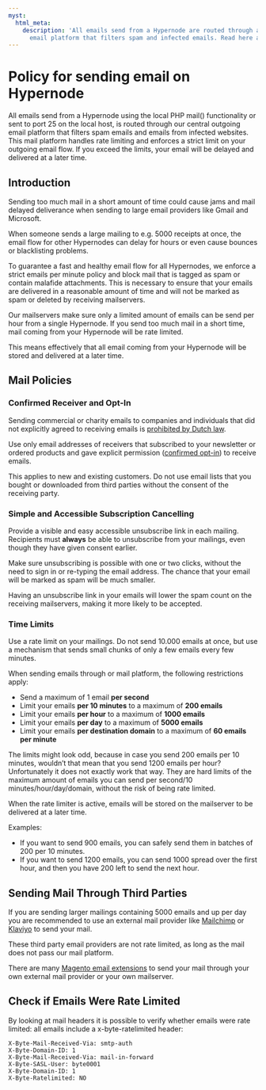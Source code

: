 ```yaml
---
myst:
  html_meta:
    description: 'All emails send from a Hypernode are routed through a central outgoing
      email platform that filters spam and infected emails. Read here about its policies. '
---
```


<!-- source: https://support.hypernode.com/en/hypernode/email/policy-for-sending-email-on-hypernode/ -->

# Policy for sending email on Hypernode

All emails send from a Hypernode using the local PHP mail() functionality or sent to port 25 on the local host, is routed through our central outgoing email platform that filters spam emails and emails from infected websites. This mail platform handles rate limiting and enforces a strict limit on your outgoing email flow. If you exceed the limits, your email will be delayed and delivered at a later time.

## Introduction

Sending too much mail in a short amount of time could cause jams and mail delayed deliverance when sending to large email providers like Gmail and Microsoft.

When someone sends a large mailing to e.g. 5000 receipts at once, the email flow for other Hypernodes can delay for hours or even cause bounces or blacklisting problems.

To guarantee a fast and healthy email flow for all Hypernodes, we enforce a strict emails per minute policy and block mail that is tagged as spam or contain malafide attachments. This is necessary to ensure that your emails are delivered in a reasonable amount of time and will not be marked as spam or deleted by receiving mailservers.

Our mailservers make sure only a limited amount of emails can be send per hour from a single Hypernode. If you send too much mail in a short time, mail coming from your Hypernode will be rate limited.

This means effectively that all email coming from your Hypernode will be stored and delivered at a later time.

## Mail Policies

### Confirmed Receiver and Opt-In

Sending commercial or charity emails to companies and individuals that did not explicitly agreed to receiving emails is [prohibited by Dutch law](https://www.acm.nl/nl/onderwerpen/telecommunicatie/internet/spam/).

Use only email addresses of receivers that subscribed to your newsletter or ordered products and gave explicit permission ([confirmed opt-in](https://en.wikipedia.org/wiki/Closed-loop_authentication)) to receive emails.

This applies to new and existing customers. Do not use email lists that you bought or downloaded from third parties without the consent of the receiving party.

### Simple and Accessible Subscription Cancelling

Provide a visible and easy accessible unsubscribe link in each mailing. Recipients must **always** be able to unsubscribe from your mailings, even though they have given consent earlier.

Make sure unsubscribing is possible with one or two clicks, without the need to sign in or re-typing the email address. The chance that your email will be marked as spam will be much smaller.

Having an unsubscribe link in your emails will lower the spam count on the receiving mailservers, making it more likely to be accepted.

### Time Limits

Use a rate limit on your mailings. Do not send 10.000 emails at once, but use a mechanism that sends small chunks of only a few emails every few minutes.

When sending emails through or mail platform, the following restrictions apply:

- Send a maximum of 1 email **per second**
- Limit your emails **per 10 minutes** to a maximum of **200 emails**
- Limit your emails **per hour** to a maximum of **1000 emails**
- Limit your emails **per day** to a maximum of **5000 emails**
- Limit your emails **per destination domain** to a maximum of **60 emails per minute**

The limits might look odd, because in case you send 200 emails per 10 minutes, wouldn’t that mean that you send 1200 emails per hour? Unfortunately it does not exactly work that way. They are hard limits of the maximum amount of emails you can send per second/10 minutes/hour/day/domain, without the risk of being rate limited.

When the rate limiter is active, emails will be stored on the mailserver to be delivered at a later time.

Examples:

- If you want to send 900 emails, you can safely send them in batches of 200 per 10 minutes.
- If you want to send 1200 emails, you can send 1000 spread over the first hour, and then you have 200 left to send the next hour.

## Sending Mail Through Third Parties

If you are sending larger mailings containing 5000 emails and up per day you are recommended to use an external mail provider like [Mailchimp](https://mailchimp.com/) or [Klaviyo](https://www.klaviyo.com/) to send your mail.

These third party email providers are not rate limited, as long as the mail does not pass our mail platform.

There are many [Magento email extensions](https://www.magentocommerce.com/magento-connect/integrations/email-integration.html) to send your mail through your own external mail provider or your own mailserver.

## Check if Emails Were Rate Limited

By looking at mail headers it is possible to verify whether emails were rate limited: all emails include a x-byte-ratelimited header:

```nginx
X-Byte-Mail-Received-Via: smtp-auth
X-Byte-Domain-ID: 1
X-Byte-Mail-Received-Via: mail-in-forward
X-Byte-SASL-User: byte0001
X-Byte-Domain-ID: 1
X-Byte-Ratelimited: NO
```
